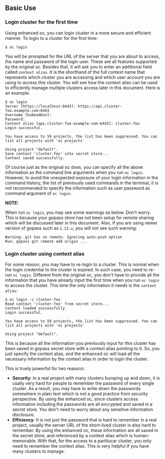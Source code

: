 ## Basic Use

### Login cluster for the first time

Using enhanced oc, you can login cluster in a more secure and efficient manner. To login to a cluster for the first time:
```shell
$ oc login
```

You will be prompted for the URL of the server that you are about to access, the name and password of the login user. These are all features supported by the original oc. Besides that, it will ask you to enter an additional field called `context alias`. It is the shorthand of the full context name that represents which cluster you are accessing and which user account you are using to access this cluster. You will see how the context alias can be used to efficiently manage multiple clusters access later in this document. Here is an example:
```shell
$ oc login
Server [https://localhost:8443]: https://api.cluster-foo.example.com:6443
Username [kubeadmin]:
Password:
Context alias [api-cluster-foo-example-com-6443]: cluster-foo
Login successful.

You have access to 59 projects, the list has been suppressed. You can list all projects with 'oc projects'

Using project "default".
Save context 'cluster-foo' into secret store...
Context saved successfully.
```

Of course just as the original oc does, you can specify all the above information as the command line arguments when you run `oc login`. However, to avoid the unexpected exposure of your login information in the command history, the list of previously used commands in the terminal, it is not recommended to specify the information such as user password as command argument of `oc login`.

**NOTE:**

When run `oc login`, you may see some warnings as below. Don't worry. This is because your gopass store has not been setup for remote sharing which will be discussed later in this document. Also, if you are using newer version of gopass such as `1.12.x`, you will not see such warning:
```
Warning: git has no remote. Ignoring auto-push option
Run: gopass git remote add origin ...
```

### Login cluster using context alias

For some reason, you may have to re-login to a cluster. This is normal when the login credential to the cluster is expired. In such case, you need to re-run `oc login`. Different from the original oc, you don't have to provide all the information that you have already input the first time when you run `oc login` to access the cluster. This time the only information it needs is the `context alias`:
```shell
$ oc login -c cluster-foo
Read context 'cluster-foo' from secret store...
Context loaded successfully.
Login successful.

You have access to 59 projects, the list has been suppressed. You can list all projects with 'oc projects'

Using project "default".
```

This is because all the information you previously input for this cluster has been saved in gopass secret store with a context alias pointing to it. So, you just specify the context alias, and the enhanced oc will load all the necessary information by the context alias in order to login the cluster.

This is truely powerful for two reasons:
* **Security**: In a real project with many clusters bumping up and down, it is usally very hard for people to remember the password of every single cluster. As a result, you may have to write down the passwords somewhere in plain text which is not a good practice from security perspective. By using the enhanced oc, since clusters access information including the passwords are all encrypted and saved in a secret store. You don't need to worry about any sensitive information disclosure.
* **Efficiency**: It is not just the password that is hard to remember in a real project, usually the server URL of the short-lived cluster is also hard to remember. By using the enhanced oc, these information are all saved in the secret store, and referenced by a context alias which is human-memorable. With that, for the access to a partilucar cluster, you only need to remember the context alias. This is very helpful if you have many clusters to manage.
